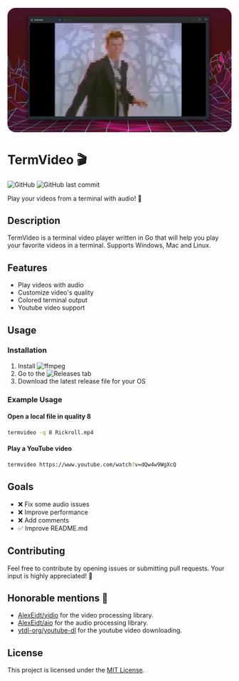![Preview](./screenshot.png)

# TermVideo 🎬

![GitHub](https://img.shields.io/github/license/levkush/termvideo)
![GitHub last commit](https://img.shields.io/github/last-commit/levkush/termvideo)

Play your videos from a terminal with audio! 🚀

## Description

TermVideo is a terminal video player written in Go that will help you play your favorite videos in a terminal. Supports Windows, Mac and Linux.

## Features

- Play videos with audio
- Customize video's quality
- Colored terminal output
- Youtube video support

## Usage

### Installation

1. Install ![ffmpeg](https://ffmpeg.org/)
2. Go to the ![Releases](https://github.com/levkush/termvideo/releases) tab
3. Download the latest release file for your OS

### Example Usage

#### Open a local file in quality 8
```bash
termvideo -q 8 Rickroll.mp4
```

#### Play a YouTube video
```bash
termvideo https://www.youtube.com/watch?v=dQw4w9WgXcQ
```

## Goals
* ❌ Fix some audio issues
* ❌ Improve performance
* ❌ Add comments
* ✅ Improve README.md

## Contributing

Feel free to contribute by opening issues or submitting pull requests. Your input is highly appreciated! 🙌

## Honorable mentions 🙏
- [AlexEidt/vidio](https://github.com/AlexEidt/Vidio) for the video processing library.
- [AlexEidt/aio](https://github.com/AlexEidt/aio) for the audio processing library.
- [ytdl-org/youtube-dl](https://github.com/ytdl-org/youtube-dl) for the youtube video downloading.

## License

This project is licensed under the [MIT License](https://choosealicense.com/licenses/mit/).
